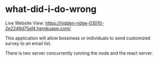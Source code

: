 # what-did-i-do-wrong
Live Website View: 
https://hidden-ridge-03010-2e2246d75af4.herokuapp.com/

This application will allow bossiness or individuals to send customized survey to an email list.

There is two server concurrently running the node and the react server.

